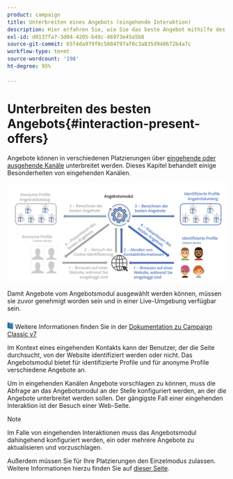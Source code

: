```yaml
---
product: campaign
title: Unterbreiten eines Angebots (eingehende Interaktion)
description: Hier erfahren Sie, wie Sie das beste Angebot mithilfe des Campaign Interaction-Moduls unterbreiten.
exl-id: d0137fa7-3d04-4205-b49c-46973e45a5b8
source-git-commit: 65f4da979f0c5884797af0c3a835d948672b4a7c
workflow-type: tm+mt
source-wordcount: '198'
ht-degree: 95%

---
```


# Unterbreiten des besten Angebots{#interaction-present-offers}

Angebote können in verschiedenen Platzierungen über [eingehende oder ausgehende Kanäle](interaction-architecture.md#interaction-types) unterbreitet werden. Dieses Kapitel behandelt einige Besonderheiten von eingehenden Kanälen.

![](assets/inbound-interactions.png)

Damit Angebote vom Angebotsmodul ausgewählt werden können, müssen sie zuvor genehmigt worden sein und in einer Live-Umgebung verfügbar sein.

![](../assets/do-not-localize/book.png) Weitere Informationen finden Sie in der [Dokumentation zu Campaign Classic v7](https://experienceleague.adobe.com/docs/campaign-classic/using/managing-offers/managing-an-offer-catalog/approving-and-activating-an-offer.html#approving-offer-content)

Im Kontext eines eingehenden Kontakts kann der Benutzer, der die Seite durchsucht, von der Website identifiziert werden oder nicht. Das Angebotsmodul bietet für identifizierte Profile und für anonyme Profile verschiedene Angebote an.

Um in eingehenden Kanälen Angebote vorschlagen zu können, muss die Abfrage an das Angebotsmodul an der Stelle konfiguriert werden, an der die Angebote unterbreitet werden sollen. Der gängigste Fall einer eingehenden Interaktion ist der Besuch einer Web-Seite.

>[!NOTE]
>
>Im Falle von eingehenden Interaktionen muss das Angebotsmodul dahingehend konfiguriert werden, ein oder mehrere Angebote zu aktualisieren und vorzuschlagen.
>
>Außerdem müssen Sie für Ihre Platzierungen den Einzelmodus zulassen. Weitere Informationen hierzu finden Sie auf [dieser Seite](interaction-offer-spaces.md).
